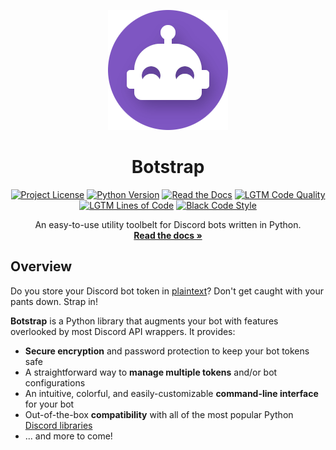 <div align="center">

[![Botstrap Logo](docs/images/logo-192.png)](https://botstrap.rtfd.io)

# Botstrap

[![Project License](https://img.shields.io/github/license/nuztalgia/botstrap?color=993388)](LICENSE)
[![Python Version](https://img.shields.io/badge/python-3.10-blue)](pyproject.toml)
[![Read the Docs](https://img.shields.io/readthedocs/botstrap)](https://botstrap.readthedocs.io)
[![LGTM Code Quality](https://img.shields.io/lgtm/grade/python/github/nuztalgia/botstrap?label=code%20quality)](https://lgtm.com/projects/g/nuztalgia/botstrap/context:python)
[![LGTM Lines of Code](https://badgen.net/lgtm/lines/g/nuztalgia/botstrap/python?label=lines%20of%20code&color=33aadd)](https://lgtm.com/projects/g/nuztalgia/botstrap/latest/files/botstrap/)
[![Black Code Style](https://img.shields.io/badge/code%20style-black-000000)](https://github.com/psf/black)

An easy-to-use utility toolbelt for Discord bots written in Python.<br>
[**Read the docs »**](https://botstrap.readthedocs.io)

</div>

## Overview

Do you store your Discord bot token in
[plaintext](https://en.wikipedia.org/wiki/Plaintext)? Don't get caught with your pants
down. Strap in!

**Botstrap** is a Python library that augments your bot with features overlooked by most
Discord API wrappers. It provides:

- **Secure encryption** and password protection to keep your bot tokens safe
- A straightforward way to **manage multiple tokens** and/or bot configurations
- An intuitive, colorful, and easily-customizable **command-line interface** for your
  bot
- Out-of-the-box **compatibility** with all of the most popular Python
  [Discord libraries](https://discord.com/developers/docs/topics/community-resources#libraries)
- ... and more to come!
